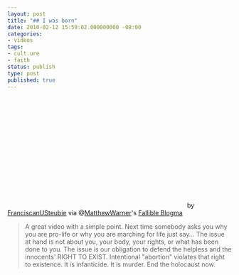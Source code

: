 ```yaml
---
layout: post
title: "## I was born"
date: 2010-02-12 15:59:02.000000000 -08:00
categories:
- videos
tags:
- cult.ure
- faith
status: publish
type: post
published: true
---
```

<object width="400" height="251"><param name="movie" value="http://www.youtube.com/v/42caJw6FZjc&amp;rel=0&amp;egm=0&amp;showinfo=0&amp;fs=1" /><param name="wmode" value="transparent" /><param name="allowFullScreen" value="true" /><embed src="http://www.youtube.com/v/42caJw6FZjc&amp;rel=0&amp;egm=0&amp;showinfo=0&amp;fs=1" type="application/x-shockwave-flash" width="400" height="251" allowfullscreen="true" wmode="transparent"></embed></object>
	    by [FranciscanUSteubie](http://www.youtube.com/user/FranciscanUSteubie) via @[MatthewWarner](http://twitter.com/MatthewWarner)'s [Fallible Blogma](http://www.fallibleblogma.com/)
> A great video with a simple point. Next time somebody asks you why you are pro-life or why you are marching for life just say…
The issue at hand is not about you, your body, your rights, or what has been done to you. The issue is our obligation to defend the helpless and the innocents' RIGHT TO EXIST. Intentional "abortion" violates that right to existence. It is infanticide. It is murder. End the holocaust now.
